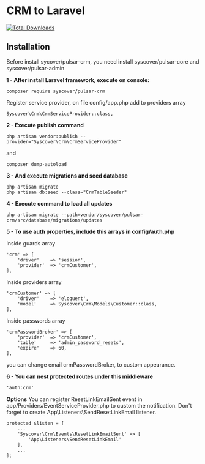 # CRM to Laravel

[![Total Downloads](https://poser.pugx.org/syscover/pulsar-crm/downloads)](https://packagist.org/packages/syscover/pulsar-crm)

## Installation

Before install sycover/pulsar-crm, you need install syscover/pulsar-core and syscover/pulsar-admin

**1 - After install Laravel framework, execute on console:**
```
composer require syscover/pulsar-crm
```

Register service provider, on file config/app.php add to providers array
```
Syscover\Crm\CrmServiceProvider::class,
```

**2 - Execute publish command**
```
php artisan vendor:publish --provider="Syscover\Crm\CrmServiceProvider"
```
and
```
composer dump-autoload
```

**3 - And execute migrations and seed database**
```
php artisan migrate
php artisan db:seed --class="CrmTableSeeder"
```

**4 - Execute command to load all updates**
```
php artisan migrate --path=vendor/syscover/pulsar-crm/src/database/migrations/updates
```

**5 - To use auth properties, include this arrays in config/auth.php**

Inside guards array
```
'crm' => [
    'driver'    => 'session',
    'provider'  => 'crmCustomer',
],
```

Inside providers array
```
'crmCustomer' => [
    'driver'    => 'eloquent',
    'model'     => Syscover\Crm\Models\Customer::class,
],
```

Inside passwords array
```
'crmPasswordBroker' => [
    'provider'  => 'crmCustomer',
    'table'     => 'admin_password_resets',
    'expire'    => 60,
],
```

you can change email crmPasswordBroker, to custom appearance.

**6 - You can nest protected routes under this middleware**
```
'auth:crm'
```

**Options**
You can register ResetLinkEmailSent event in app/Providers/EventServiceProvider.php to custom the notification. 
Don't forget to create App\Listeners\SendResetLinkEmail listener.
```
protected $listen = [
    ...
    'Syscover\Crm\Events\ResetLinkEmailSent' => [
        'App\Listeners\SendResetLinkEmail'
    ],
    ...
];
```
